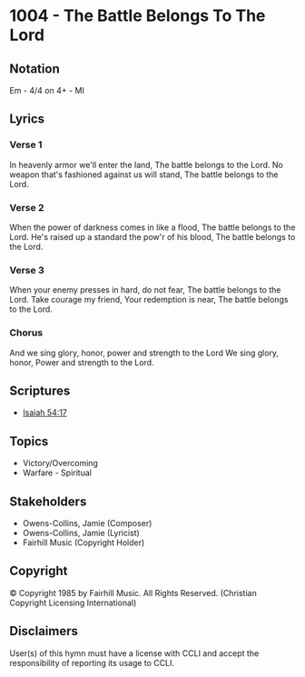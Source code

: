 # 1004 - The Battle Belongs To The Lord

## Notation

Em - 4/4 on 4+ - MI

## Lyrics

### Verse 1

In heavenly armor we'll enter the land, The battle belongs to the Lord. No weapon that's fashioned against us will stand, The battle belongs to the Lord.

### Verse 2

When the power of darkness comes in like a flood, The battle belongs to the Lord. He's raised up a standard the pow'r of his blood, The battle belongs to the Lord.

### Verse 3

When your enemy presses in hard, do not fear, The battle belongs to the Lord. Take courage my friend, Your redemption is near, The battle belongs to the Lord.

### Chorus

And we sing glory, honor, power and strength to the Lord We sing glory, honor, Power and strength to the Lord.


## Scriptures

- [Isaiah 54:17](https://www.biblegateway.com/passage/?search=Isaiah%2054%3A17)

## Topics

- Victory/Overcoming
- Warfare - Spiritual

## Stakeholders

- Owens-Collins, Jamie (Composer)
- Owens-Collins, Jamie (Lyricist)
- Fairhill Music (Copyright Holder)

## Copyright

© Copyright 1985 by Fairhill Music. All Rights Reserved.
(Christian Copyright Licensing International)

## Disclaimers

User(s) of this hymn must have a license with CCLI and accept the responsibility of reporting its usage to CCLI.

